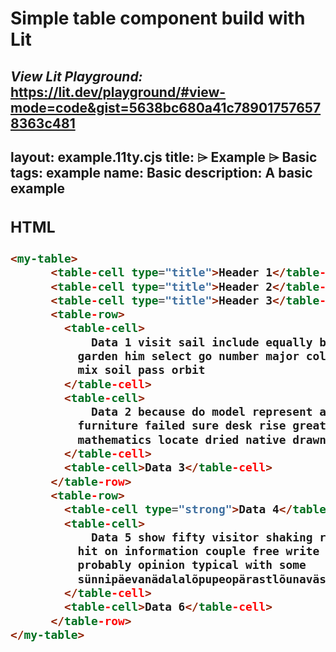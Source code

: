 # Simple table component build with Lit

*View Lit Playground:*
https://lit.dev/playground/#view-mode=code&gist=5638bc680a41c789017576578363c481
---
layout: example.11ty.cjs
title: <table> ⌲ Example ⌲ Basic
tags: example
name: Basic
description: A basic example
---

<h3>HTML</h3>

```html
<my-table>
      <table-cell type="title">Header 1</table-cell>
      <table-cell type="title">Header 2</table-cell>
      <table-cell type="title">Header 3</table-cell>
      <table-row>
        <table-cell>
            Data 1 visit sail include equally birth come attack play mother
          garden him select go number major collect cap brave giving creature
          mix soil pass orbit
        </table-cell>
        <table-cell>
            Data 2 because do model represent actually driving observe troops bit
          furniture failed sure desk rise greatest review mirror finest
          mathematics locate dried native drawn believed
        </table-cell>
        <table-cell>Data 3</table-cell>
      </table-row>
      <table-row>
        <table-cell type="strong">Data 4</table-cell>
        <table-cell>
            Data 5 show fifty visitor shaking recall help reason evening nature
          hit on information couple free write active member spend beat if touch
          probably opinion typical with some
          sünnipäevanädalalõpupeopärastlõunaväsimatus
        </table-cell>
        <table-cell>Data 6</table-cell>
      </table-row>
</my-table>
```
